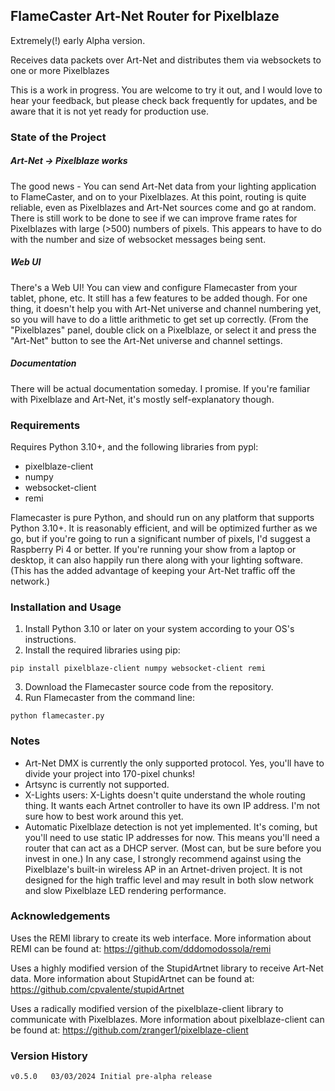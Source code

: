## FlameCaster Art-Net Router for Pixelblaze
Extremely(!) early Alpha version.  

Receives data packets over Art-Net and distributes them via websockets to one
or more Pixelblazes

This is a work in progress.  You are welcome to try it out, and I would love to hear your feedback,
but please check back frequently for updates, and be aware that it is not yet ready for production use. 

### State of the Project
##### Art-Net -> Pixelblaze works
The good news - You can send Art-Net data from your lighting application to FlameCaster, and on to your Pixelblazes.
At this point, routing is quite reliable, even as Pixelblazes and Art-Net sources come and go at random. There is still
work to be done to see if we can improve frame rates for Pixelblazes with large (>500) numbers of pixels. This appears
to have to do with the number and size of websocket messages being sent. 

##### Web UI
There's a Web UI! You can view and configure Flamecaster from your tablet, phone, etc.  It still has a few features
to be added though.  For one thing, it doesn't help you with Art-Net universe and channel numbering yet, so you will
have to do a little arithmetic to get set up correctly.  (From the "Pixelblazes" panel, double click on a Pixelblaze,
or select it and press the "Art-Net" button to see the Art-Net universe and channel settings.

##### Documentation
There will be actual documentation someday.  I promise.  If you're familiar with Pixelblaze and Art-Net, it's mostly
self-explanatory though.  


### Requirements
Requires Python 3.10+, and the following libraries from pypl:
- pixelblaze-client
- numpy
- websocket-client
- remi

Flamecaster is pure Python, and should run on any platform that supports Python 3.10+.  It is reasonably efficient, and 
will be optimized further as we go, but if you're going to run a significant number of pixels, I'd suggest a Raspberry
Pi 4 or better. If you're running your show from a laptop or desktop, it can also happily run there along with your
lighting software.  (This has the added advantage of keeping your Art-Net traffic off the network.)


### Installation and Usage
1. Install Python 3.10 or later on your system according to your OS's instructions.
2. Install the required libraries using pip:
```
pip install pixelblaze-client numpy websocket-client remi
```
3. Download the Flamecaster source code from the repository.
4. Run Flamecaster from the command line:
```
python flamecaster.py
```

### Notes
- Art-Net DMX is currently the only supported protocol.  Yes, you'll have to divide your project into 170-pixel chunks!
- Artsync is currently not supported.
- X-Lights users:  X-Lights doesn't quite understand the whole routing thing.  It wants each Artnet controller to
have its own IP address.   I'm not sure how to best work around this yet.
- Automatic Pixelblaze detection is not yet implemented.  It's coming, but you'll need to use static IP addresses for
now.  This means you'll need a router that can act as a DHCP server. (Most can, but be sure before you invest in one.)
In any case, I strongly recommend against using the Pixelblaze's built-in wireless AP in an Artnet-driven project.
It is not designed for the high traffic level and may result in both slow network and slow Pixelblaze LED rendering
performance.

### Acknowledgements
Uses the REMI library to create its web interface.
More information about REMI can be found at: https://github.com/dddomodossola/remi

Uses a highly modified version of the StupidArtnet library to receive Art-Net data.
More information about StupidArtnet can be found at: https://github.com/cpvalente/stupidArtnet

Uses a radically modified version of the pixelblaze-client library to communicate with Pixelblazes.
More information about pixelblaze-client can be found at: https://github.com/zranger1/pixelblaze-client

### Version History
```
v0.5.0   03/03/2024 Initial pre-alpha release
```
